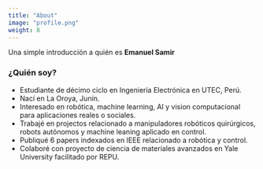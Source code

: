 ```yaml
---
title: "About"
image: "profile.png"
weight: 8
---
```


Una simple introducción a quién es **Emanuel Samir**

### ¿Quién soy?

* Estudiante de décimo ciclo en Ingeniería Electrónica en UTEC, Perú. 
* Nací en La Oroya, Junín. 
* Interesado en robótica, machine learning, AI y vision computacional para aplicaciones reales o sociales.
* Trabajé en projectos relacionado a manipuladores robóticos quirúrgicos, robots autónomos y machine leaning aplicado en control. 
* Publiqué 6 papers indexados en IEEE relacionado a robótica y control. 
* Colaboré con proyecto de ciencia de materiales avanzados en Yale University facilitado por REPU.
